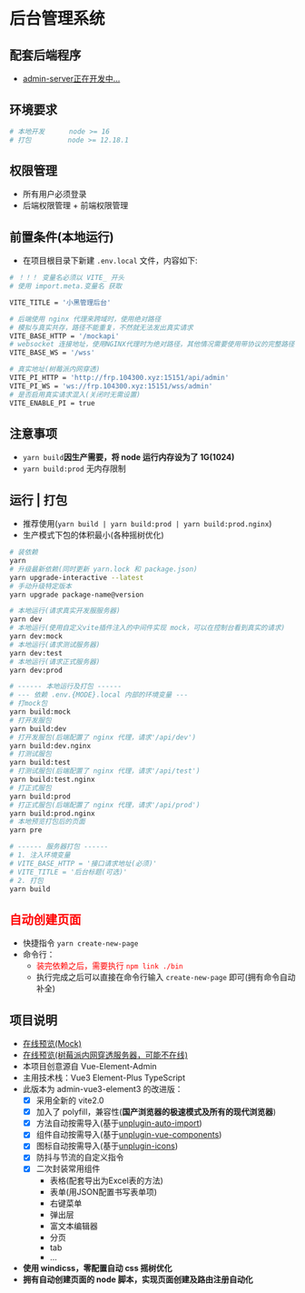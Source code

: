 <!--
 * @Author: zhangyang
 * @Date: 2021-02-24 11:28:17
 * @LastEditTime: 2021-11-04 19:38:06
 * @Description: 项目说明
-->
# 后台管理系统

## 配套后端程序

- [admin-server正在开发中...](https://gitee.com/BluesYoung-web/admin-server.git)

## 环境要求

```bash
# 本地开发      node >= 16
# 打包         node >= 12.18.1
```

## 权限管理

- 所有用户必须登录
- 后端权限管理 + 前端权限管理

## 前置条件(本地运行)

- 在项目根目录下新建 `.env.local` 文件，内容如下:

```bash
# ！！！ 变量名必须以 VITE_ 开头
# 使用 import.meta.变量名 获取

VITE_TITLE = '小黑管理后台'

# 后端使用 nginx 代理来跨域时，使用绝对路径
# 模拟与真实共存，路径不能重复，不然就无法发出真实请求
VITE_BASE_HTTP = '/mockapi'
# websocket 连接地址，使用NGINX代理时为绝对路径，其他情况需要使用带协议的完整路径
VITE_BASE_WS = '/wss'

# 真实地址(树莓派内网穿透)
VITE_PI_HTTP = 'http://frp.104300.xyz:15151/api/admin'
VITE_PI_WS = 'ws://frp.104300.xyz:15151/wss/admin'
# 是否启用真实请求混入(关闭时无需设置)
VITE_ENABLE_PI = true
```

## 注意事项

- `yarn build`**因生产需要，将 node 运行内存设为了 1G(1024)**
- `yarn build:prod` 无内存限制

## 运行 | 打包

- 推荐使用(`yarn build | yarn build:prod | yarn build:prod.nginx`)
- 生产模式下包的体积最小(各种摇树优化)

```bash
# 装依赖
yarn
# 升级最新依赖(同时更新 yarn.lock 和 package.json)
yarn upgrade-interactive --latest
# 手动升级特定版本
yarn upgrade package-name@version

# 本地运行(请求真实开发服服务器)
yarn dev
# 本地运行(使用自定义vite插件注入的中间件实现 mock，可以在控制台看到真实的请求)
yarn dev:mock
# 本地运行(请求测试服务器)
yarn dev:test
# 本地运行(请求正式服务器)
yarn dev:prod

# ------ 本地运行及打包 ------
# --- 依赖 .env.{MODE}.local 内部的环境变量 ---
# 打mock包
yarn build:mock
# 打开发服包
yarn build:dev
# 打开发服包(后端配置了 nginx 代理，请求'/api/dev')
yarn build:dev.nginx
# 打测试服包
yarn build:test
# 打测试服包(后端配置了 nginx 代理，请求'/api/test')
yarn build:test.nginx
# 打正式服包
yarn build:prod
# 打正式服包(后端配置了 nginx 代理，请求'/api/prod')
yarn build:prod.nginx
# 本地预览打包后的页面
yarn pre

# ------ 服务器打包 ------
# 1. 注入环境变量
# VITE_BASE_HTTP = '接口请求地址(必须)'
# VITE_TITLE = '后台标题(可选)'
# 2. 打包
yarn build
```

## <span style="color: red">自动创建页面</span>

- 快捷指令 `yarn create-new-page`
- 命令行：
  - <span style="color: red">装完依赖之后，需要执行 `npm link ./bin`</span>
  - 执行完成之后可以直接在命令行输入 `create-new-page` 即可(拥有命令自动补全)

## 项目说明

- [在线预览(Mock)](https://bluesyoung-web.gitee.io/admin-vue3-element3-vite2)
- [在线预览(树莓派内网穿透服务器，可能不在线)](http://frp.104300.xyz:15151/)
- 本项目创意源自 Vue-Element-Admin
- 主用技术栈：Vue3 Element-Plus TypeScript
- 此版本为 admin-vue3-element3 的改进版：
  - [x] 采用全新的 vite2.0
  - [x] 加入了 polyfill，兼容性(**国产浏览器的极速模式及所有的现代浏览器**)
  - [x] 方法自动按需导入(基于[unplugin-auto-import](https://github.com/antfu/unplugin-auto-import))
  - [x] 组件自动按需导入(基于[unplugin-vue-components](https://github.com/antfu/unplugin-vue-components))
  - [x] 图标自动按需导入(基于[unplugin-icons](https://github.com/antfu/unplugin-icons))
  - [x] 防抖与节流的自定义指令
  - [x] 二次封装常用组件
    - 表格(配套导出为Excel表的方法)
    - 表单(用JSON配置书写表单项)
    - 右键菜单
    - 弹出层
    - 富文本编辑器
    - 分页
    - tab
    - ...
- **使用 windicss，零配置自动 css 摇树优化**
- **拥有自动创建页面的 node 脚本，实现页面创建及路由注册自动化**
